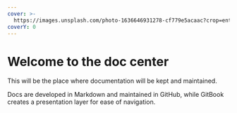 ```yaml
---
cover: >-
  https://images.unsplash.com/photo-1636646931278-cf779e5acaac?crop=entropy&cs=tinysrgb&fm=jpg&ixid=MnwxOTcwMjR8MHwxfHNlYXJjaHwxfHxtaXJvfGVufDB8fHx8MTY3MzI3ODQ3Mw&ixlib=rb-4.0.3&q=80
coverY: 0
---
```


# Welcome to the doc center

This will be the place where documentation will be kept and maintained.&#x20;

Docs are developed in Markdown and maintained in GitHub, while GitBook creates a presentation layer for ease of navigation.
